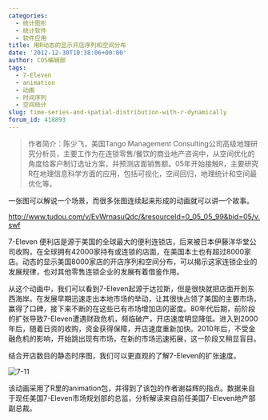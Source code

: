 ```yaml
---
categories:
  - 统计图形
  - 统计软件
  - 软件应用
title: 用R动态的显示开店序列和空间分布
date: '2012-12-30T10:38:06+00:00'
author: COS编辑部
tags:
  - 7-Eleven
  - animation
  - 动画
  - 时间序列
  - 空间统计
slug: time-series-and-spatial-distribution-with-r-dynamically
forum_id: 418893
---
```


> 作者简介：陈少飞，美国Tango Management Consulting公司高级地理研究分析员，主要工作为在连锁零售/餐饮的商业地产咨询中，从空间优化的角度给客户制订选址方案，并预测店面销售额。05年开始接触R，主要研究R在地理信息科学方面的应用，包括可视化，空间回归，地理统计和空间最优化等。

一张图可以解说一个场景，而很多张图连续起来形成的动画就可以讲一个故事。<!--more-->

<http://www.tudou.com/v/EvWrnasuQdc/&resourceId=0_05_05_99&bid=05/v.swf>

7-Eleven 便利店是源于美国的全球最大的便利连锁店，后来被日本伊藤洋华堂公司收购，在全球拥有42000家持有或连锁的店面，在美国本土也有超过8000家店。动态的显示美国8000家店的开店序列和空间分布，可以揭示这家连锁企业的发展规律，也对其他零售连锁企业的发展有着借鉴作用。

从这个动画中，我们可以看到7-Eleven起源于达拉斯，但是很快就把店面开到东西海岸。在发展早期迅速走出本地市场的举动，让其很快占领了美国的主要市场，赢得了口碑，接下来不断的在这些已有市场增加店的密度。80年代后期，前阶段的扩张导致7-Eleven遭遇财政危机，频临破产，开店速度明显降低。进入到2000年后，随着日资的收购，资金获得保障，开店速度重新加快。2010年后，不受金融危机的影响，开始跳出现有市场，在新的市场迅速拓展，这一阶段又稍显盲目。

结合开店数目的静态时序图，我们可以更直观的了解7-Eleven的扩张速度。

![7-11](https://uploads.cosx.org/2012/12/7-11.png)

该动画采用了R里的animation包，并得到了该包的作者谢益辉的指点。数据来自于现任美国7-Eleven市场规划部的总监，分析解读来自前任美国7-Eleven地产部副总裁。
